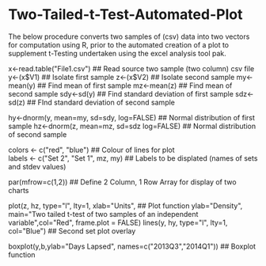 Two-Tailed-t-Test-Automated-Plot
================================

The below procedure converts two samples of (csv) data into two vectors for computation using R, prior to the automated creation of a plot to supplement t-Testing undertaken using the excel analysis tool pak.

x<-read.table("File1.csv")                ## Read source two sample (two column) csv file
y<-(x$V1)                                     ## Isolate first sample
z<-(x$V2)                                     ## Isolate second sample
my<-mean(y)                                       ## Find mean of first sample
mz<-mean(z)                                       ## Find mean of second sample
sdy<-sd(y)                                            ## Find standard deviation of first sample 
sdz<-sd(z)                                            ## FInd standard deviation of second sample

hy<-dnorm(y, mean=my, sd=sdy, log=FALSE)                  ## Normal distribution of first sample
hz<-dnorm(z, mean=mz, sd=sdz log=FALSE)                   ## Normal distribution of second sample

colors <- c("red", "blue")                                ## Colour of lines for plot            
labels <- c("Set 2", "Set 1", mz, my)                     ## Labels to be displated (names of sets and stdev values)    

par(mfrow=c(1,2))                                         ## Define 2 Column, 1 Row Array for display of two charts

plot(z, hz, type="l", lty=1, xlab="Units",                 ## Plot function
  ylab="Density", main="Two tailed t-test of two samples of an independent variable",col="Red", frame.plot = FALSE)
lines(y, hy, type="l", lty=1, col="Blue")                 ## Second set plot overlay    

boxplot(y,b,ylab="Days Lapsed", names=c("2013Q3","2014Q1"))	      ## Boxplot function
